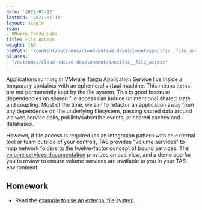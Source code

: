```yaml
---
date: '2021-07-12'
lastmod: '2021-07-12'
layout: single
team:
- VMware Tanzu Labs
title: File Access
weight: 160
oldPath: "/content/outcomes/cloud-native-development/specific__file_access.md"
aliases:
- "/outcomes/cloud-native-development/specific__file_access"
---
```


Applications running in VMware Tanzu Application Service live inside a temporary container with an ephemeral virtual machine. This means items are not permanently kept by the file system. This is good because dependencies on shared file access can induce unintentional shared state and coupling. Most of the time, we aim to refactor an application away from any dependence on the underlying filesystem, passing shared data around via web service calls, publish/subscribe events, or shared caches and databases.

However, if file access is required (as an integration pattern with an external tool or team outside of your control), TAS provides "volume services" to map network folders to the twelve-factor concept of bound services. The [volume services documentation](https://docs.pivotal.io/application-service/2-11/devguide/services/using-vol-services.html) provides an overview, and a demo app for you to review to ensure volume services are available to you in your TAS environment.


## Homework

- Read the [example to use an external file system](https://docs.pivotal.io/application-service/2-11/devguide/services/using-vol-services.html).